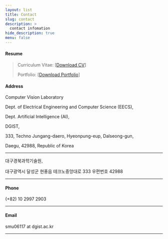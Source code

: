 ```yaml
---
layout: list
title: Contact
slug: contact
description: >
  contact infomation
hide_description: true
menu: false
---
```


#### Resume

> Curriculum Vitae: [<a href="./assets/Curriculum_Vitae.pdf" download="cv.pdf">Download CV</a>]
> 
> Portfolio: [<a href="./assets/Portfolio_wonhyeok_choi.pdf" download="portfolio.pdf">Download Portfolio</a>]

#### Address

Computer Vision Laboratory

Dept. of Electrical Engineering and Computer Science (EECS),

Dept. Artificial Intelligence (AI),

DGIST,

333, Techno Jungang-daero, Hyeonpung-eup, Dalseong-gun,

Daegu, 42988, Republic of Korea

___

대구경북과학기술원,

대구광역시 달성군 현풍읍 테크노중앙대로 333 우편번호 42988		

***

#### Phone

(+82) 10 2997 2903

***

#### Email

smu06117 at dgist.ac.kr

***

